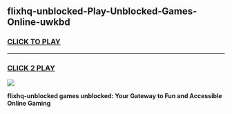 
## flixhq-unblocked-Play-Unblocked-Games-Online-uwkbd
<h3>
<a href="https://premium76.site?title=flixhq-unblocked&ref=25A">CLICK TO PLAY</a></h3>
<hr>

<h3>
<a href="https://premium76.site?title=flixhq-unblocked&ref=25A">CLICK 2 PLAY</a>
  
</h3>

<a href="https://premium76.site?title=flixhq-unblocked&ref=25A"><img src="https://clearcache.store/games.png"></a>


**flixhq-unblocked games unblocked: Your Gateway to Fun and Accessible Online Gaming**

